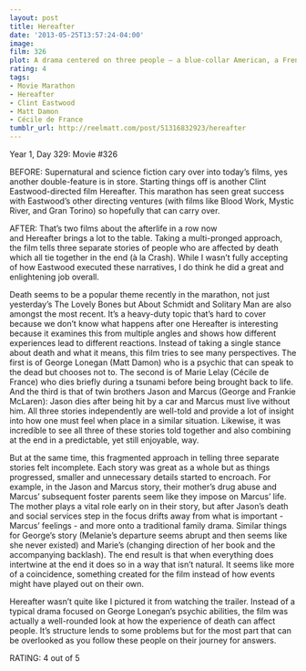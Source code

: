 ```yaml
---
layout: post
title: Hereafter
date: '2013-05-25T13:57:24-04:00'
image: 
film: 326
plot: A drama centered on three people – a blue-collar American, a French journalist and a London school boy – who are touched by death in different ways.
rating: 4
tags:
- Movie Marathon
- Hereafter
- Clint Eastwood
- Matt Damon
- Cécile de France
tumblr_url: http://reelmatt.com/post/51316832923/hereafter
---
```


Year 1, Day 329: Movie #326

BEFORE: Supernatural and science fiction cary over into today’s films, yes another double-feature is in store. Starting things off is another Clint Eastwood-directed film Hereafter. This marathon has seen great success with Eastwood’s other directing ventures (with films like Blood Work, Mystic River, and Gran Torino) so hopefully that can carry over.

AFTER: That’s two films about the afterlife in a row now and Hereafter brings a lot to the table. Taking a multi-pronged approach, the film tells three separate stories of people who are affected by death which all tie together in the end (à la Crash). While I wasn’t fully accepting of how Eastwood executed these narratives, I do think he did a great and enlightening job overall.

Death seems to be a popular theme recently in the marathon, not just yesterday’s The Lovely Bones but About Schmidt and Solitary Man are also amongst the most recent. It’s a heavy-duty topic that’s hard to cover because we don’t know what happens after one Hereafter is interesting because it examines this from multiple angles and shows how different experiences lead to different reactions. Instead of taking a single stance about death and what it means, this film tries to see many perspectives. The first is of George Lonegan (Matt Damon) who is a psychic that can speak to the dead but chooses not to. The second is of Marie Lelay (Cécile de France) who dies briefly during a tsunami before being brought back to life. And the third is that of twin brothers Jason and Marcus (George and Frankie McLaren): Jason dies after being hit by a car and Marcus must live without him. All three stories independently are well-told and provide a lot of insight into how one must feel when place in a similar situation. Likewise, it was incredible to see all three of these stories told together and also combining at the end in a predictable, yet still enjoyable, way.

But at the same time, this fragmented approach in telling three separate stories felt incomplete. Each story was great as a whole but as things progressed, smaller and unnecessary details started to encroach. For example, in the Jason and Marcus story, their mother’s drug abuse and Marcus’ subsequent foster parents seem like they impose on Marcus’ life. The mother plays a vital role early on in their story, but after Jason’s death and social services step in the focus drifts away from what is important - Marcus’ feelings - and more onto a traditional family drama. Similar things for George’s story (Melanie’s departure seems abrupt and then seems like she never existed) and Marie’s (changing direction of her book and the accompanying backlash). The end result is that when everything does intertwine at the end it does so in a way that isn’t natural. It seems like more of a coincidence, something created for the film instead of how events might have played out on their own.

Hereafter wasn’t quite like I pictured it from watching the trailer. Instead of a typical drama focused on George Lonegan’s psychic abilities, the film was actually a well-rounded look at how the experience of death can affect people. It’s structure lends to some problems but for the most part that can be overlooked as you follow these people on their journey for answers.

RATING: 4 out of 5
